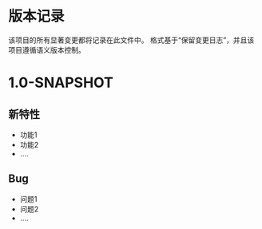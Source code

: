 # 版本记录

该项目的所有显著变更都将记录在此文件中。
格式基于“保留变更日志”，并且该项目遵循语义版本控制。



# 1.0-SNAPSHOT
## 新特性
- 功能1
- 功能2
- ....

## Bug
- 问题1
- 问题2
- ....